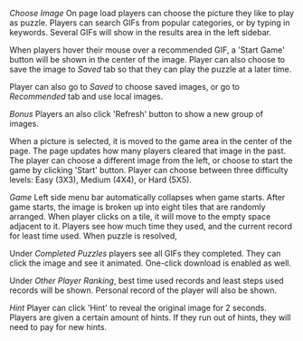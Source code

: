 *Choose Image*
On page load players can choose the picture they like to play as puzzle. Players can search GIFs from popular categories, or by typing in keywords. Several GIFs will show in the results area in the left sidebar. 

When players hover their mouse over a recommended GIF, a 'Start Game' button will be shown in the center of the image. Player can also choose to save the image to *Saved* tab so that they can play the puzzle at a later time.

Player can also go to *Saved* to choose saved images, or go to *Recommended* tab and use local images.

*Bonus*
Players an also click 'Refresh' button to show a new group of images.

When a picture is selected, it is moved to the game area in the center of the page. The page updates how many players cleared that image in the past. The player can choose a different image from the left, or choose to start the game by clicking 'Start' button. Player can choose between three difficulty levels: Easy (3X3), Medium (4X4), or Hard (5X5).

*Game*
Left side menu bar automatically collapses when game starts. After game starts, the image is broken up into eight tiles that are randomly arranged. When player clicks on a tile, it will move to the empty space adjacent to it. Players see how much time they used, and the current record for least time used. When puzzle is resolved,  

Under *Completed Puzzles* players see all GIFs they completed. They can click the image and see it animated. One-click download is enabled as well.

Under *Other Player Ranking*, best time used records and least steps used records will be shown. Personal record of the player will also be shown.

*Hint*
Player can click 'Hint' to reveal the original image for 2 seconds. Players are given a certain amount of hints. If they run out of hints, they will need to pay for new hints.